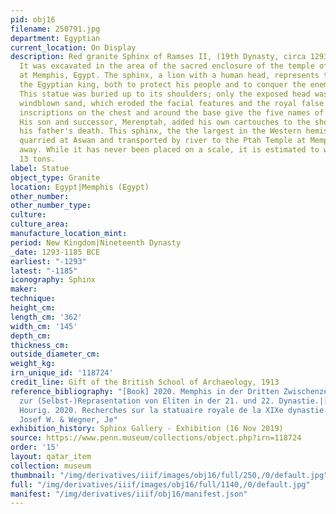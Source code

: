 ```yaml
---
pid: obj16
filename: 250791.jpg
department: Egyptian
current_location: On Display
description: Red granite Sphinx of Ramses II, (19th Dynasty, circa 1293-1185 BCE).
  It was excavated in the area of the sacred enclosure of the temple of the god Ptah
  at Memphis, Egypt. The sphinx, a lion with a human head, represents the power of
  the Egyptian king, both to protect his people and to conquer the enemies of Egypt.
  This statue was buried up to its shoulders; only the exposed head was attacked by
  windblown sand, which eroded the facial features and the royal false beard. The
  inscriptions on the chest and around the base give the five names of Ramses II.
  His son and successor, Merenptah, added his own cartouches to the shoulders after
  his father's death. This sphinx, the the largest in the Western hemisphere, was
  quarried at Aswan and transported by river to the Ptah Temple at Memphis, 600 miles
  away. While it has never been placed on a scale, it is estimated to weigh just under
  13 tons.
label: Statue
object_type: Granite
location: Egypt|Memphis (Egypt)
other_number:
other_number_type:
culture:
culture_area:
manufacture_location_mint:
period: New Kingdom|Nineteenth Dynasty
_date: 1293-1185 BCE
earliest: "-1293"
latest: "-1185"
iconography: Sphinx
maker:
technique:
height_cm:
length_cm: '362'
width_cm: '145'
depth_cm:
thickness_cm:
outside_diameter_cm:
weight_kg:
irn_unique_id: '118724'
credit_line: Gift of the British School of Archaeology, 1913
reference_bibliography: "[Book] 2020. Memphis in der Dritten Zwischenzeit. Eine Studie
  zur (Selbst-)Reprasentation von Eliten in der 21. und 22. Dynastie.|[Book] Sourouzian,
  Hourig. 2020. Recherches sur la statuaire royale de la XIXe dynastie.|[Book] Wegner,
  Josef W. & Wegner, Je"
exhibition_history: Sphinx Gallery - Exhibition (16 Nov 2019)
source: https://www.penn.museum/collections/object.php?irn=118724
order: '15'
layout: qatar_item
collection: museum
thumbnail: "/img/derivatives/iiif/images/obj16/full/250,/0/default.jpg"
full: "/img/derivatives/iiif/images/obj16/full/1140,/0/default.jpg"
manifest: "/img/derivatives/iiif/obj16/manifest.json"
---
```

